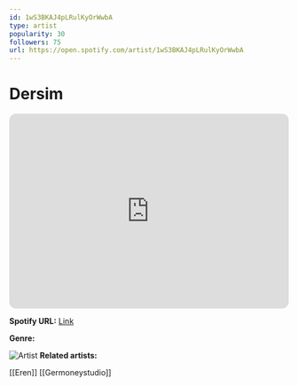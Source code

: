 ```yaml
---
id: 1wS3BKAJ4pLRulKyOrWwbA
type: artist
popularity: 30
followers: 75
url: https://open.spotify.com/artist/1wS3BKAJ4pLRulKyOrWwbA
---
```

# Dersim

<iframe style="border-radius:12px" src="https://open.spotify.com/embed/artist/1wS3BKAJ4pLRulKyOrWwbA" width="100%" height="352" frameBorder="0" allowfullscreen="" allow="autoplay; clipboard-write; encrypted-media; fullscreen; picture-in-picture" loading="lazy"></iframe>

**Spotify URL:** [Link](https://open.spotify.com/artist/1wS3BKAJ4pLRulKyOrWwbA)

**Genre:** 

![Artist](https://i.scdn.co/image/ab67616d0000b2731318c819c79c4120093debf7)
**Related artists:**

[[Eren]]
[[Germoneystudio]]
